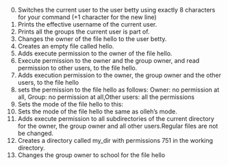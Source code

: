0. Switches the current user to the user betty using exactly 8 characters for your command (+1 character for the new line)
1. Prints the effective username of the current user.
2. Prints all the groups the current user is part of.
3. Changes the owner of the file hello to the user betty.
4. Creates an empty file called hello.
5. Adds execute permission to the owner of the file hello.
6. Execute permission to the owner and the group owner, and read permission to other users, to the file hello.
7. Adds execution permission to the owner, the group owner and the other users, to the file hello
8. sets the permission to the file hello as follows: Owner: no permission at all, Group: no permission at all,Other users: all the permissions
9. Sets the mode of the file hello to this:
10. Sets the mode of the file hello the same as olleh’s mode.
11. Adds execute permission to all subdirectories of the current directory for the owner, the group owner and all other users.Regular files are not be changed.
12. Creates a directory called my_dir with permissions 751 in the working directory.
13. Changes the group owner to school for the file hello
